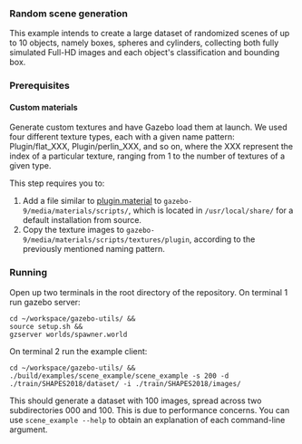 ### Random scene generation

This example intends to create a large dataset of randomized scenes of up to 10 objects, namely boxes, spheres and cylinders, collecting both fully simulated Full-HD images and each object's classification and bounding box.

### Prerequisites

#### Custom materials

Generate custom textures and have Gazebo load them at launch.
We used four different texture types, each with a given name pattern: Plugin/flat_XXX, Plugin/perlin_XXX, and so on, where the XXX represent the index of a particular texture, ranging from 1 to the number of textures of a given type.

This step requires you to:
1. Add a file similar to [plugin.material] to `gazebo-9/media/materials/scripts/`, which is located in `/usr/local/share/` for a default installation from source.
2. Copy the texture images to `gazebo-9/media/materials/scripts/textures/plugin`, according to the previously mentioned naming pattern.


### Running

Open up two terminals in the root directory of the repository.
On terminal 1 run gazebo server:
```
cd ~/workspace/gazebo-utils/ &&
source setup.sh &&
gzserver worlds/spawner.world
```

On terminal 2 run the example client:
```
cd ~/workspace/gazebo-utils/ &&
./build/examples/scene_example/scene_example -s 200 -d ./train/SHAPES2018/dataset/ -i ./train/SHAPES2018/images/ 
```

This should generate a dataset with 100 images, spread across two subdirectories 000 and 100.
This is due to performance concerns.
You can use `scene_example --help` to obtain an explanation of each command-line argument.

[plugin.material]: plugin.material
